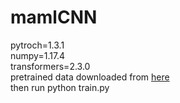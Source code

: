 # mamlCNN
pytroch=1.3.1  
numpy=1.17.4  
transformers=2.3.0  
pretrained data downloaded from [here](https://cloud.tsinghua.edu.cn/f/58f57bda00eb40be8d10/?dl=1)  
then run python train.py  
